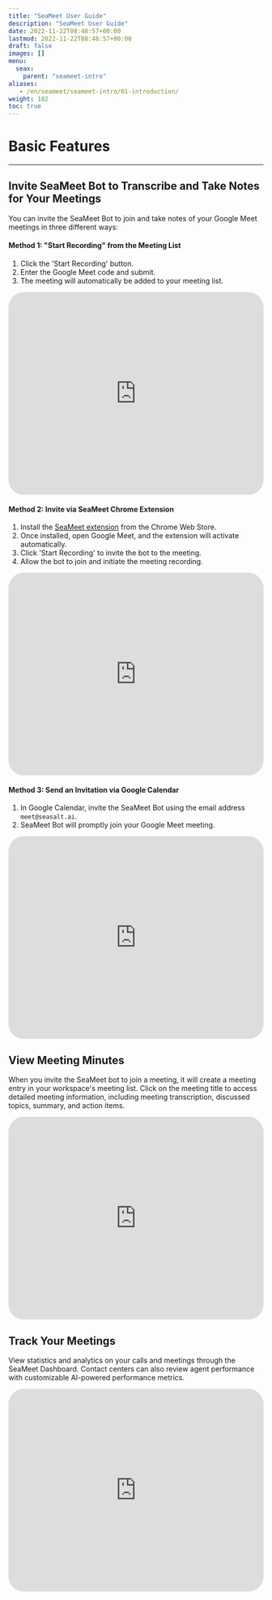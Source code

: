 ```yaml
---
title: "SeaMeet User Guide"
description: "SeaMeet User Guide"
date: 2022-11-22T08:48:57+00:00
lastmod: 2022-11-22T08:48:57+00:00
draft: false
images: []
menu:
  seax:
    parent: "seameet-intro"
aliases:
   - /en/seameet/seameet-intro/01-introduction/
weight: 102
toc: true
---
```


# Basic Features
-------------------------------------------------
## Invite SeaMeet Bot to Transcribe and Take Notes for Your Meetings

You can invite the SeaMeet Bot to join and take notes of your Google Meet meetings in three different ways:

#### Method 1: "Start Recording" from the Meeting List
1. Click the 'Start Recording' button.
2. Enter the Google Meet code and submit.
3. The meeting will automatically be added to your meeting list.


  <iframe width="100%" height="400" src="https://www.youtube.com/embed/bC2Xx9wDa2g" title="YouTube video player" frameborder="0" allow="accelerometer; autoplay; clipboard-write; encrypted-media; gyroscope; picture-in-picture" allowfullscreen style="border-radius: 30px;"></iframe>


#### Method 2: Invite via SeaMeet Chrome Extension
1. Install the [SeaMeet extension](https://chrome.google.com/webstore/detail/seameet-ai-meeting-minute/gkkhkniggakfgioeeclbllpihmipkcmn) from the Chrome Web Store.
2. Once installed, open Google Meet, and the extension will activate automatically.
3. Click 'Start Recording' to invite the bot to the meeting.
4. Allow the bot to join and initiate the meeting recording.


  <iframe width="100%" height="400" src="https://www.youtube.com/embed/5P5fOQVtyNc" title="YouTube video player" frameborder="0" allow="accelerometer; autoplay; clipboard-write; encrypted-media; gyroscope; picture-in-picture" allowfullscreen style="border-radius: 30px;"></iframe>


#### Method 3: Send an Invitation via Google Calendar
1. In Google Calendar, invite the SeaMeet Bot using the email address `meet@seasalt.ai`.
2. SeaMeet Bot will promptly join your Google Meet meeting.

  <iframe width="100%" height="400" src="https://www.youtube.com/embed/Qq2Y2LiD44Q" title="YouTube video player" frameborder="0" allow="accelerometer; autoplay; clipboard-write; encrypted-media; gyroscope; picture-in-picture" allowfullscreen style="border-radius: 30px;"></iframe>


## View Meeting Minutes

When you invite the SeaMeet bot to join a meeting, it will create a meeting entry in your workspace's meeting list.
Click on the meeting title to access detailed meeting information, including meeting transcription, discussed topics, summary, and action items.

  <iframe width="100%" height="400" src="https://www.youtube.com/embed/Ck8IWs5lXLw" title="YouTube video player" frameborder="0" allow="accelerometer; autoplay; clipboard-write; encrypted-media; gyroscope; picture-in-picture" allowfullscreen style="border-radius: 30px;"></iframe>

## Track Your Meetings

View statistics and analytics on your calls and meetings through the SeaMeet Dashboard. Contact centers can also review agent performance with customizable AI-powered performance metrics.

<iframe width="100%" height="400" src="https://www.youtube.com/embed/QdA7l8F6LBk" title="YouTube video player" frameborder="0" allow="accelerometer; autoplay; clipboard-write; encrypted-media; gyroscope; picture-in-picture" allowfullscreen style="border-radius: 30px;"></iframe>
